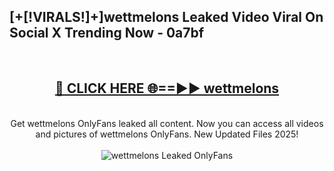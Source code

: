 <h2>[+[!VIRALS!]+]wettmelons Leaked Video Viral On Social X Trending Now - 0a7bf</h2>
<br>
<div align="center">
<h2><a href="https://libra.edu.pl?wettmelons" rel="nofollow">🔴 CLICK HERE 🌐==►► wettmelons</a></h2>
<br>
Get wettmelons OnlyFans leaked all content. Now you can access all videos and pictures of wettmelons OnlyFans. New Updated Files 2025!
<br>
<br>
<a href="https://libra.edu.pl?wettmelons" rel="nofollow" data-target="animated-image.originalLink"><img src="https://i.ibb.co.com/WyWwxjT/player-gif2.gif" alt="wettmelons Leaked OnlyFans" style="max-width: 100%; display: inline-block;" data-target="animated-image.originalImage"></a>
</div>
<br>